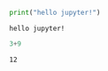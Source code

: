 ```python
print("hello jupyter!")
```

    hello jupyter!
    


```python
3+9
```




    12




```python

```
